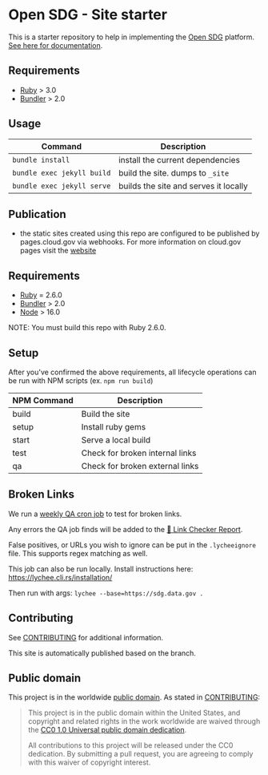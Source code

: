 # Open SDG - Site starter

This is a starter repository to help in implementing the [Open SDG](https://github.com/open-sdg/open-sdg) platform. [See here for documentation](https://open-sdg.readthedocs.io).

## Requirements

-   [Ruby](https://www.ruby-lang.org/en/) > 3.0
-   [Bundler](https://bundler.io/) > 2.0

## Usage
| Command | Description |
|---------|-------------|
| `bundle install` | install the current dependencies |
| `bundle exec jekyll build` | build the site. dumps to `_site` |
| `bundle exec jekyll serve` | builds the site and serves it locally |

## Publication 
- the static sites created using this repo are configured to be published by pages.cloud.gov via webhooks. For more information on cloud.gov pages visit the [website](https://cloud.gov/pages/)

## Requirements

-   [Ruby](https://www.ruby-lang.org/en/) = 2.6.0
-   [Bundler](https://bundler.io/) > 2.0
-   [Node](https://nodejs.org/en/download/) > 16.0

NOTE: You must build this repo with Ruby 2.6.0. 

## Setup

After you've confirmed the above requirements, all lifecycle operations can be run with NPM scripts (ex. `npm run build`)

| NPM Command | Description                     |
| ----------- | ------------------------------- |
| build       | Build the site                  |
| setup       | Install ruby gems               |
| start       | Serve a local build             |
| test        | Check for broken internal links |
| qa          | Check for broken external links |

## Broken Links

We run a [weekly QA cron job](https://github.com/GSA/sdg-indicators-usa/actions/workflows/qa.yml) to test for broken links.

Any errors the QA job finds will be added to the [📌 Link Checker Report](https://github.com/GSA/sdg-indicators-usa/issues/1140).

False positives, or URLs you wish to ignore can be put in the `.lycheeignore` file. This supports regex matching as well.

This job can also be run locally. Install instructions here: https://lychee.cli.rs/installation/

Then run with args: `lychee --base=https://sdg.data.gov .`

## Contributing

See [CONTRIBUTING](CONTRIBUTING.md) for additional information.

This site is automatically published based on the branch.

## Public domain

This project is in the worldwide [public domain](LICENSE.md). As stated in [CONTRIBUTING](CONTRIBUTING.md):

> This project is in the public domain within the United States, and copyright and related rights in the work worldwide are waived through the [CC0 1.0 Universal public domain dedication](https://creativecommons.org/publicdomain/zero/1.0/).
>
> All contributions to this project will be released under the CC0 dedication. By submitting a pull request, you are agreeing to comply with this waiver of copyright interest.
